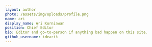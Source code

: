 ```yaml
---
layout: author
photo: /assets/img/uploads/profile.png
name: ari
display_name: Ari Kurniawan
position: Chief Editor
bio: Editor and go-to-person if anything bad happen on this site.
github_username: idearik
---
```

